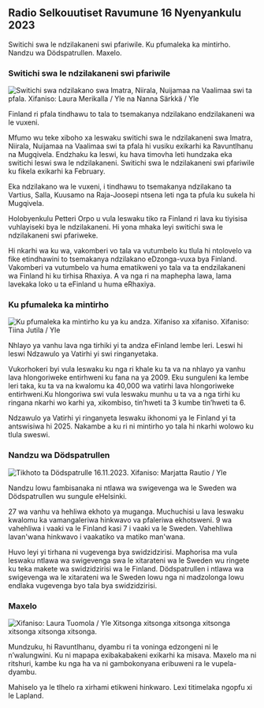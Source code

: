 ## Radio Selkouutiset Ravumune 16 Nyenyankulu 2023

Switichi swa le ndzilakaneni swi pfariwile. Ku pfumaleka ka mintirho. Nandzu wa Dödspatrullen. Maxelo.

### Switichi swa le ndzilakaneni swi pfariwile

![Switichi swa ndzilakano swa Imatra, Niirala, Nuijamaa na Vaalimaa swi ta pfala. Xifaniso: Laura Merikalla / Yle na Nanna Särkkä / Yle](https://ku/dpr_1.0/q_auto:eco/f_auto/fl_lossy/v1700138081/39-1201615655605bd910f3)

Finland ri pfala tindhawu to tala to tsemakanya ndzilakano endzilakaneni wa le vuxeni.

Mfumo wu teke xiboho xa leswaku switichi swa le ndzilakaneni swa Imatra, Niirala, Nuijamaa na Vaalimaa swi ta pfala hi vusiku exikarhi ka Ravuntlhanu na Mugqivela. Endzhaku ka leswi, ku hava timovha leti hundzaka eka switichi leswi swa le ndzilakaneni. Switichi swa le ndzilakaneni swi pfariwile ku fikela exikarhi ka February.

Eka ndzilakano wa le vuxeni, i tindhawu to tsemakanya ndzilakano ta Vartius, Salla, Kuusamo na Raja-Joosepi ntsena leti nga ta pfula ku sukela hi Mugqivela.

Holobyenkulu Petteri Orpo u vula leswaku tiko ra Finland ri lava ku tiyisisa vuhlayiseki bya le ndzilakaneni. Hi yona mhaka leyi switichi swa le ndzilakaneni swi pfariweke.

Hi nkarhi wa ku wa, vakomberi vo tala va vutumbelo ku tlula hi ntolovelo va fike etindhawini to tsemakanya ndzilakano eDzonga-vuxa bya Finland. Vakomberi va vutumbelo va huma ematikweni yo tala va ta endzilakaneni wa Finland hi ku tirhisa Rhaxiya. A va nga ri na maphepha lawa, lama lavekaka loko u ta eFinland u huma eRhaxiya.

### Ku pfumaleka ka mintirho

![Ku pfumaleka ka mintirho ku ya ku andza. Xifaniso xa xifaniso. Xifaniso: Tiina Jutila / Yle](https://ku.q_auto:eco/f_auto/fl_lossy/v1636455286/39-7675556012f34491801)

Nhlayo ya vanhu lava nga tirhiki yi ta andza eFinland lembe leri. Leswi hi leswi Ndzawulo ya Vatirhi yi swi ringanyetaka.

Vukorhokeri byi vula leswaku ku nga ri khale ku ta va na nhlayo ya vanhu lava hlongoriweke entirhweni ku fana na ya 2009. Eku sunguleni ka lembe leri taka, ku ta va na kwalomu ka 40,000 wa vatirhi lava hlongoriweke entirhweni.Ku hlongoriwa swi vula leswaku munhu u ta va a nga tirhi ku ringana nkarhi wo karhi ya, xikombiso, tin’hweti ta 3 kumbe tin’hweti ta 6.

Ndzawulo ya Vatirhi yi ringanyeta leswaku ikhonomi ya le Finland yi ta antswisiwa hi 2025. Nakambe a ku ri ni mintirho yo tala hi nkarhi wolowo ku tlula sweswi.

### Nandzu wa Dödspatrullen

![Tikhoto ta Dödspatrulle 16.11.2023. Xifaniso: Marjatta Rautio / Yle](https://ku.q_auto:eco/f_auto/fl_lossy/v1700137634/39-12015276555f550196e3)

Nandzu lowu fambisanaka ni ntlawa wa swigevenga wa le Sweden wa Dödspatrullen wu sungule eHelsinki.

27 wa vanhu va hehliwa ekhoto ya muganga. Muchuchisi u lava leswaku kwalomu ka vamangaleriwa hinkwavo va pfaleriwa ekhotsweni. 9 wa vahehliwa i vaaki va le Finland kasi 7 i vaaki va le Sweden. Vahehliwa lavan'wana hinkwavo i vaakatiko va matiko man'wana.

Huvo leyi yi tirhana ni vugevenga bya swidzidzirisi. Maphorisa ma vula leswaku ntlawa wa swigevenga swa le xitarateni wa le Sweden wu ringete ku teka makete wa swidzidzirisi wa le Finland. Dödspatrullen i ntlawa wa swigevenga wa le xitarateni wa le Sweden lowu nga ni madzolonga lowu endlaka vugevenga byo tala bya swidzidzirisi.

### Maxelo

![ Xifaniso: Laura Tuomola / Yle](https://ku.0/q_auto:eco/f_auto/fl_lossy/v1700136474/39-1201617655606029adf4) Xitsonga xitsonga xitsonga xitsonga xitsonga xitsonga xitsonga.

Mundzuku, hi Ravuntlhanu, dyambu ri ta voninga edzongeni ni le n’walungwini. Ku ni mapapa exibakabakeni exikarhi ka misava. Maxelo ma ni ritshuri, kambe ku nga ha va ni gambokonyana eribuweni ra le vupela-dyambu.

Mahiselo ya le tlhelo ra xirhami etikweni hinkwaro. Lexi titimelaka ngopfu xi le Lapland.